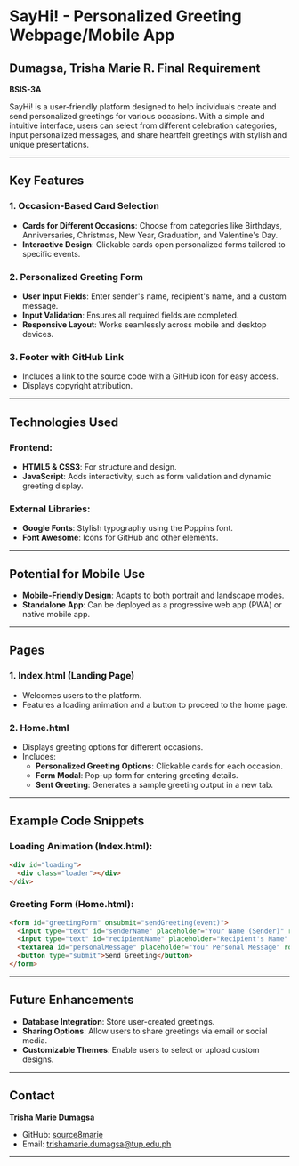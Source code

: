 # SayHi! - Personalized Greeting Webpage/Mobile App

## Dumagsa, Trisha Marie R. Final Requirement
**BSIS-3A**

SayHi! is a user-friendly platform designed to help individuals create and send personalized greetings for various occasions. With a simple and intuitive interface, users can select from different celebration categories, input personalized messages, and share heartfelt greetings with stylish and unique presentations.

---

## Key Features

### 1. Occasion-Based Card Selection
- **Cards for Different Occasions**: Choose from categories like Birthdays, Anniversaries, Christmas, New Year, Graduation, and Valentine's Day.
- **Interactive Design**: Clickable cards open personalized forms tailored to specific events.

### 2. Personalized Greeting Form
- **User Input Fields**: Enter sender's name, recipient's name, and a custom message.
- **Input Validation**: Ensures all required fields are completed.
- **Responsive Layout**: Works seamlessly across mobile and desktop devices.

### 3. Footer with GitHub Link
- Includes a link to the source code with a GitHub icon for easy access.
- Displays copyright attribution.

---

## Technologies Used

### Frontend:
- **HTML5 & CSS3**: For structure and design.
- **JavaScript**: Adds interactivity, such as form validation and dynamic greeting display.

### External Libraries:
- **Google Fonts**: Stylish typography using the Poppins font.
- **Font Awesome**: Icons for GitHub and other elements.

---

## Potential for Mobile Use
- **Mobile-Friendly Design**: Adapts to both portrait and landscape modes.
- **Standalone App**: Can be deployed as a progressive web app (PWA) or native mobile app.

---

## Pages

### 1. **Index.html (Landing Page)**
- Welcomes users to the platform.
- Features a loading animation and a button to proceed to the home page.

### 2. **Home.html**
- Displays greeting options for different occasions.
- Includes:
  - **Personalized Greeting Options**: Clickable cards for each occasion.
  - **Form Modal**: Pop-up form for entering greeting details.
  - **Sent Greeting**: Generates a sample greeting output in a new tab.

---

## Example Code Snippets

### Loading Animation (Index.html):
```html
<div id="loading">
  <div class="loader"></div>
</div>
```

### Greeting Form (Home.html):
```html
<form id="greetingForm" onsubmit="sendGreeting(event)">
  <input type="text" id="senderName" placeholder="Your Name (Sender)" required>
  <input type="text" id="recipientName" placeholder="Recipient's Name" required>
  <textarea id="personalMessage" placeholder="Your Personal Message" rows="4" required></textarea>
  <button type="submit">Send Greeting</button>
</form>
```

---

## Future Enhancements
- **Database Integration**: Store user-created greetings.
- **Sharing Options**: Allow users to share greetings via email or social media.
- **Customizable Themes**: Enable users to select or upload custom designs.

---

## Contact
**Trisha Marie Dumagsa**
- GitHub: [source8marie](https://github.com/source8marie)
- Email: [trishamarie.dumagsa@tup.edu.ph](mailto:trishamarie.dumagsa@tup.edu.ph)

---
